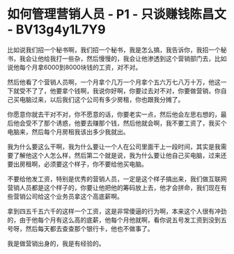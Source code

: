 # 如何管理营销人员 - P1 - 只谈赚钱陈昌文 - BV13g4y1L7Y9

比如说我们招一个秘书啊，我们招一个秘书，我是怎么搞，我告诉你，我招一个秘书，我会让他给我打一些杂，然后慢慢的，我会让他渗透到这个营销部门去，比如说他每个月拿6000到8000块钱的工资，对不对。

然后他看了个营销人员啊，一个月拿个几万一个月拿个五六万七八万十万，他这一下就受不了了，他要拿个钱啊，我说你好啊，你要过去对不对，你要做营销，你自己买电脑过来，以后我们这个公司有多少房租，你也跟我分摊了。

你愿意你就去干对不对，你不愿意的话，你要老实一点，然后他会左思右想的，最后他会受不了那个诱惑，他要去赚那个钱，然后他就会啊，我不要工资了，我买个电脑来，然后每个月房租我该出多少我就出。

我为什么要这么干啊，我为什么要让一个人在公司里面干上一段时间，其实是我需要了解他这个人怎么样，然后第二个就是说，我为什么要让他自己买电脑，过来还要出房租啊，必须要这个样子，你不要给他买电脑。

不要给他发工资，特别是优秀的营销人员，一定是这个样子搞出来，我们做互联网营销人员都是这个样子的，你要让他把他的筹码放上去，他才会拼命，我们现在有些营销公司给这个业务员拿这个高底薪啊。

拿到四五千五六千的这样一个工资，这是非常傻逼的行为啊，本来这个人很有冲劲的，由于他每个月有这么高的底薪，他每个月他就啊，看你说五号发工资到没到五号呀，然后每天都去查查那个银行卡，他也不做事了。

我是做营销出身的，我是有经验的。